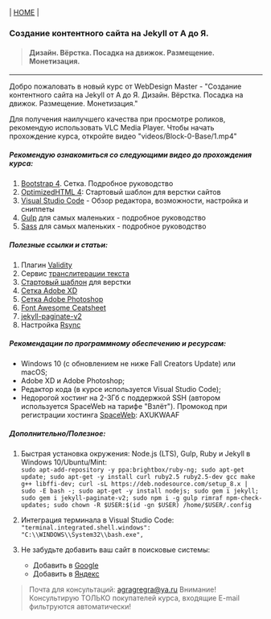 | [HOME](https://github.com/vik-vavilikhin/vik-vavilikhin.github.io) |  

### Создание контентного сайта на Jekyll от А до Я.  
> #### Дизайн. Вёрстка. Посадка на движок. Размещение. Монетизация.  
_ _ _ _ _ _ _ _ _ _ _ _ _ _ _ _ _ _ _ _ _ _ _ _ _ _ _ _ _ _ _  

Добро пожаловать в новый курс от WebDesign Master - "Создание контентного сайта на Jekyll от А до Я. Дизайн. Вёрстка. Посадка на движок. Размещение. Монетизация."  

Для получения наилучшего качества при просмотре роликов, рекомендую использовать VLC Media Player. Чтобы начать прохождение курса, откройте видео "videos/Block-0-Base/1.mp4"  

##### Рекомендую ознакомиться со следующими видео до прохождения курса:
1. [Bootstrap 4](https://youtu.be/2JMMnNOhDoc). Сетка. Подробное руководство  
2. [OptimizedHTML 4](https://youtu.be/lOXz0ZYuTqI): Стартовый шаблон для верстки сайтов  
3. [Visual Studio Code](https://youtu.be/8CTJUo8_Dak) - Обзор редактора, возможности, настройка и сниппеты  
4. [Gulp](https://youtu.be/vW51JUVT66w) для самых маленьких - подробное руководство  
5. [Sass](https://youtu.be/H4cG4tbc-xQ) для самых маленьких - подробное руководство  

##### Полезные ссылки и статьи:
1. Плагин [Validity](https://chrome.google.com/webstore/detail/validity/bbicmjjbohdfglopkidebfccilipgeif)  
2. Сервис [транслитерации текста](https://www.seowind.ru/servis-transliteracii-urlov/)  
3. [Стартовый шаблон](https://github.com/agragregra/OptimizedHTML-4) для верстки  
4. [Сетка Adobe XD](https://yadi.sk/d/SA2MVvrqqXMkE)  
5. [Сетка Adobe Photoshop](https://yadi.sk/d/jI23eWQYfCfMN)  
6. [Font Awesome Ceatsheet](https://fontawesome.com/cheatsheet)  
7. [jekyll-paginate-v2](https://github.com/sverrirs/jekyll-paginate-v2/)  
5. Настройка [Rsync](http://webdesign-master.ru/blog/tools/2017-06-13-gulp-rsync.html)  

##### Рекомендации по программному обеспечению и ресурсам:
+ Windows 10 (с обновлением не ниже Fall Creators Update) или macOS;
+ Adobe XD и Adobe Photoshop;
+ Редактор кода (в курсе используется Visual Studio Code);
+ Недорогой хостинг на 2-3Гб с поддержкой SSH (автором используется SpaceWeb на тарифе "Взлёт").
	Промокод при регистрации хостинга [SpaceWeb](https://sweb.ru): AXUKWAAF

##### Дополнительно/Полезное:
1. Быстрая установка окружения: Node.js (LTS), Gulp, Ruby и Jekyll в Windows 10/Ubuntu/Mint:  
`sudo apt-add-repository -y ppa:brightbox/ruby-ng; sudo apt-get update; sudo apt-get -y install curl ruby2.5 ruby2.5-dev gcc make g++ libffi-dev; curl -sL https://deb.nodesource.com/setup_8.x | sudo -E bash -; sudo apt-get -y install nodejs; sudo gem i jekyll; sudo gem i jekyll-paginate-v2; sudo npm i -g gulp rimraf npm-check-updates; sudo chown -R $USER:$(id -gn $USER) /home/$USER/.config`

2. Интеграция терминала в Visual Studio Code:
`"terminal.integrated.shell.windows": "C:\\WINDOWS\\System32\\bash.exe",`

3. Не забудьте добавить ваш сайт в поисковые системы:
	- Добавить в [Google](https://www.google.com/webmasters/)  
	- Добавить в [Яндекс](https://webmaster.yandex.ru/sites/add/)

> Почта для консультаций: agragregra@ya.ru
> Внимание! Консультирую ТОЛЬКО покупателей курса, входящие E-mail фильтруются автоматически!
